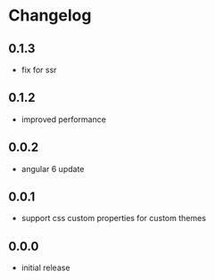 # Changelog

## 0.1.3
- fix for ssr

## 0.1.2
- improved performance

## 0.0.2
- angular 6 update

## 0.0.1
- support css custom properties for custom themes

## 0.0.0
- initial release